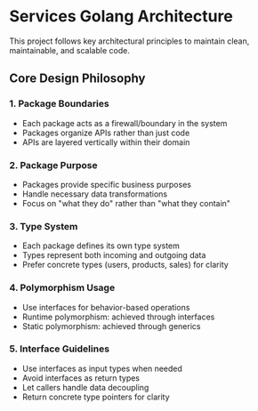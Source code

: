# Services Golang Architecture

This project follows key architectural principles to maintain clean, maintainable, and scalable code.

## Core Design Philosophy

### 1. Package Boundaries
- Each package acts as a firewall/boundary in the system
- Packages organize APIs rather than just code
- APIs are layered vertically within their domain

### 2. Package Purpose
- Packages provide specific business purposes
- Handle necessary data transformations
- Focus on "what they do" rather than "what they contain"

### 3. Type System
- Each package defines its own type system
- Types represent both incoming and outgoing data
- Prefer concrete types (users, products, sales) for clarity

### 4. Polymorphism Usage
- Use interfaces for behavior-based operations
- Runtime polymorphism: achieved through interfaces
- Static polymorphism: achieved through generics

### 5. Interface Guidelines
- Use interfaces as input types when needed
- Avoid interfaces as return types
- Let callers handle data decoupling
- Return concrete type pointers for clarity 